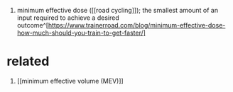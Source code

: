 1. minimum effective dose ([[road cycling]]); the smallest amount of an input required to achieve a desired outcome^[https://www.trainerroad.com/blog/minimum-effective-dose-how-much-should-you-train-to-get-faster/]

# related
1. [[minimum effective volume (MEV)]]